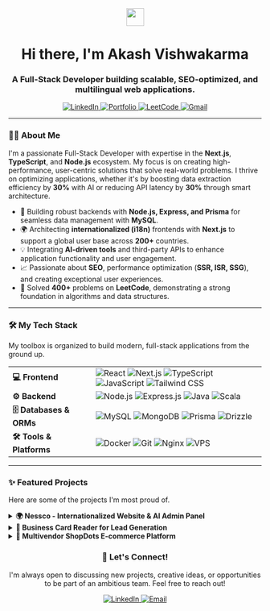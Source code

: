 <div align="center">
  <img src="https://media.giphy.com/media/hvRJCLFzcasrR4ia7z/giphy.gif" width="35" />
  <h1>
    Hi there, I'm Akash Vishwakarma
  </h1>
  <h3>
    A Full-Stack Developer building scalable, SEO-optimized, and multilingual web applications.
  </h3>

  <p>
    <a href="https://www.linkedin.com/in/akash-vishwakarma-545b63248">
      <img src="https://img.shields.io/badge/LinkedIn-0077B5?style=for-the-badge&logo=linkedin&logoColor=white" alt="LinkedIn"/>
    </a>
    <a href="[YOUR-PORTFOLIO-WEBSITE-URL]">
      <img src="https://img.shields.io/badge/Portfolio-4E79FF?style=for-the-badge&logo=firefox&logoColor=white" alt="Portfolio"/>
    </a>
    <a href="https://leetcode.com/[YOUR-LEETCODE-USERNAME]">
      <img src="https://img.shields.io/badge/LeetCode-FFA116?style=for-the-badge&logo=leetcode&logoColor=black" alt="LeetCode"/>
    </a>
    <a href="mailto:akash.vishwakarma@gmail.com">
      <img src="https://img.shields.io/badge/Gmail-D14836?style=for-the-badge&logo=gmail&logoColor=white" alt="Gmail"/>
    </a>
  </p>
</div>

---

### 👨‍💻 About Me

I'm a passionate Full-Stack Developer with expertise in the **Next.js**, **TypeScript**, and **Node.js** ecosystem. My focus is on creating high-performance, user-centric solutions that solve real-world problems. I thrive on optimizing applications, whether it's by boosting data extraction efficiency by **30%** with AI or reducing API latency by **30%** through smart architecture.

- 🚀 Building robust backends with **Node.js, Express, and Prisma** for seamless data management with **MySQL**.
- 🌍 Architecting **internationalized (i18n)** frontends with **Next.js** to support a global user base across **200+** countries.
- 💡 Integrating **AI-driven tools** and third-party APIs to enhance application functionality and user engagement.
- 📈 Passionate about **SEO**, performance optimization (**SSR, ISR, SSG**), and creating exceptional user experiences.
- 🎯 Solved **400+** problems on **LeetCode**, demonstrating a strong foundation in algorithms and data structures.

---

### 🛠️ My Tech Stack

My toolbox is organized to build modern, full-stack applications from the ground up.

<table>
  <tr>
    <td width="150px" valign="middle"><strong>💻  Frontend</strong></td>
    <td valign="middle">
      <img src="https://img.shields.io/badge/React-61DAFB?style=for-the-badge&logo=react&logoColor=black" alt="React"/>
      <img src="https://img.shields.io/badge/Next.js-000000?style=for-the-badge&logo=nextdotjs&logoColor=white" alt="Next.js"/>
      <img src="https://img.shields.io/badge/TypeScript-3178C6?style=for-the-badge&logo=typescript&logoColor=white" alt="TypeScript"/>
      <img src="https://img.shields.io/badge/JavaScript-F7DF1E?style=for-the-badge&logo=javascript&logoColor=black" alt="JavaScript"/>
      <img src="https://img.shields.io/badge/Tailwind_CSS-06B6D4?style=for-the-badge&logo=tailwindcss&logoColor=white" alt="Tailwind CSS"/>
    </td>
  </tr>
  <tr>
    <td width="150px" valign="middle"><strong>⚙️  Backend</strong></td>
    <td valign="middle">
      <img src="https://img.shields.io/badge/Node.js-339933?style=for-the-badge&logo=nodedotjs&logoColor=white" alt="Node.js"/>
      <img src="https://img.shields.io/badge/Express.js-000000?style=for-the-badge&logo=express&logoColor=white" alt="Express.js"/>
      <img src="https://img.shields.io/badge/Java-ED8B00?style=for-the-badge&logo=openjdk&logoColor=white" alt="Java"/>
      <img src="https://img.shields.io/badge/Scala-DC322F?style=for-the-badge&logo=scala&logoColor=white" alt="Scala"/>
    </td>
  </tr>
  <tr>
    <td width="150px" valign="middle"><strong>🗄️  Databases & ORMs</strong></td>
    <td valign="middle">
      <img src="https://img.shields.io/badge/MySQL-4479A1?style=for-the-badge&logo=mysql&logoColor=white" alt="MySQL"/>
      <img src="https://img.shields.io/badge/MongoDB-47A248?style=for-the-badge&logo=mongodb&logoColor=white" alt="MongoDB"/>
      <img src="https://img.shields.io/badge/Prisma-2D3748?style=for-the-badge&logo=prisma&logoColor=white" alt="Prisma"/>
      <img src="https://img.shields.io/badge/Drizzle-C5F74F?style=for-the-badge" alt="Drizzle"/>
    </td>
  </tr>
  <tr>
    <td width="150px" valign="middle"><strong>🛠️  Tools & Platforms</strong></td>
    <td valign="middle">
      <img src="https://img.shields.io/badge/Docker-2496ED?style=for-the-badge&logo=docker&logoColor=white" alt="Docker"/>
      <img src="https://img.shields.io/badge/Git-F05032?style=for-the-badge&logo=git&logoColor=white" alt="Git"/>
      <img src="https://img.shields.io/badge/Nginx-009639?style=for-the-badge&logo=nginx&logoColor=white" alt="Nginx"/>
      <img src="https://img.shields.io/badge/VPS-007BFF?style=for-the-badge" alt="VPS"/>
    </td>
  </tr>
</table>

---

### ✨ Featured Projects

Here are some of the projects I'm most proud of.

<details>
  <summary><strong>🌍 Nessco - Internationalized Website & AI Admin Panel</strong></summary>
  
  > An enterprise-level website and admin panel built for a global audience, featuring AI-powered translations and lead management. This project highlights my ability to handle complex requirements for internationalization, performance, and data management.

  - **Global Website:** Architected a `Next.js` site with middleware for **internationalization**, supporting **200+** countries and dynamic language detection.
  - **AI-Powered Admin Panel:** Developed a `Node.js`/`Express` panel with AI translations for **110+** languages across **15+** data models, streamlining content management.
  - **AI Card Reader:** Built a tool that boosted sales team efficiency by **30%** through automated lead data extraction and CRM integration.
  - **Performance:** Optimized translation workflows and integrated geolocation APIs, reducing latency by **30%** and API calls by **50%**.

  **Tech Stack:** `Next.js`, `TypeScript`, `Node.js`, `Express`, `MySQL`, `Prisma`, `i18n`, `SEO`, `APIs`
  
  [**View Website**]([LINK-TO-NESSCO-WEBSITE])
</details>

<details>
  <summary><strong>📄 Business Card Reader for Lead Generation</strong></summary>
  
  > A full-stack Next.js application designed to automate lead generation for sales teams. It allows users to upload business card images, automatically extracts contact information, and syncs it with a CRM, Google Sheets, and a central database.

  - **Functionality:** Created a form-based system to upload images, extract data, and sync seamlessly with external services.
  - **Deployment:** Deployed on a VPS using **Docker**, ensuring scalability and reliability.
  - **Impact:** Used daily by sales teams and has processed over **1,000+** forms, significantly improving the lead capture process.

  **Tech Stack:** `Next.js`, `TypeScript`, `Tailwind CSS`, `MySQL`, `Docker`, `VPS`, `Google Sheets API`
  
  [**Live Demo**]([LINK-TO-BUSINESS-CARD-READER-DEMO])
</details>

<details>
  <summary><strong>🛒 Multivendor ShopDots E-commerce Platform</strong></summary>
  
  > A complete e-commerce platform built with Next.js, designed to facilitate interactions between customers and multiple vendors.

  - **Core Features:** Developed systems for customer-seller interactions, inquiries, and order management.
  - **User Experience:** Focused on creating a smooth and intuitive shopping experience from browsing to checkout.

  **Tech Stack:** `Next.js`, `React.js`, `E-commerce`
  
  [**Live Demo**]([LINK-TO-SHOPDOTS-DEMO])
</details>


<div align="center">
  <h3>🤝 Let's Connect!</h3>
  <p>I'm always open to discussing new projects, creative ideas, or opportunities to be part of an ambitious team. Feel free to reach out!</p>
  <p>
    <a href="https://www.linkedin.com/in/akash-vishwakarma-545b63248">
      <img src="https://img.shields.io/badge/LinkedIn-0077B5?style=for-the-badge&logo=linkedin&logoColor=white" alt="LinkedIn"/>
    </a>
    <a href="mailto:akash.vishwakarma@gmail.com">
      <img src="https://img.shields.io/badge/Email_Me-D14836?style=for-the-badge&logo=gmail&logoColor=white" alt="Email"/>
    </a>
  </p>
</div>
